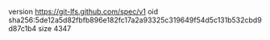 version https://git-lfs.github.com/spec/v1
oid sha256:5de12a5d82fbfb896e182fc17a2a93325c319649f54d5c131b532cbd9d87c1b4
size 4347
